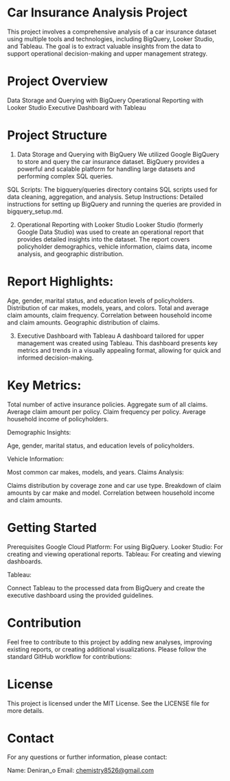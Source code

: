 # Car Insurance Analysis Project
This project involves a comprehensive analysis of a car insurance dataset using multiple tools and technologies, including BigQuery, Looker Studio, and Tableau. The goal is to extract valuable insights from the data to support operational decision-making and upper management strategy.

# Project Overview
Data Storage and Querying with BigQuery
Operational Reporting with Looker Studio
Executive Dashboard with Tableau

# Project Structure

1. Data Storage and Querying with BigQuery
We utilized Google BigQuery to store and query the car insurance dataset. BigQuery provides a powerful and scalable platform for handling large datasets and performing complex SQL queries.

SQL Scripts: The bigquery/queries directory contains SQL scripts used for data cleaning, aggregation, and analysis.
Setup Instructions: Detailed instructions for setting up BigQuery and running the queries are provided in bigquery_setup.md.

2. Operational Reporting with Looker Studio
Looker Studio (formerly Google Data Studio) was used to create an operational report that provides detailed insights into the dataset. The report covers policyholder demographics, vehicle information, claims data, income analysis, and geographic distribution.

# Report Highlights:

Age, gender, marital status, and education levels of policyholders.
Distribution of car makes, models, years, and colors.
Total and average claim amounts, claim frequency.
Correlation between household income and claim amounts.
Geographic distribution of claims.

3. Executive Dashboard with Tableau
A dashboard tailored for upper management was created using Tableau. This dashboard presents key metrics and trends in a visually appealing format, allowing for quick and informed decision-making.

# Key Metrics:

Total number of active insurance policies.
Aggregate sum of all claims.
Average claim amount per policy.
Claim frequency per policy.
Average household income of policyholders.

Demographic Insights:

Age, gender, marital status, and education levels of policyholders.

Vehicle Information:

Most common car makes, models, and years.
Claims Analysis:

Claims distribution by coverage zone and car use type.
Breakdown of claim amounts by car make and model.
Correlation between household income and claim amounts.

# Getting Started

Prerequisites
Google Cloud Platform: For using BigQuery.
Looker Studio: For creating and viewing operational reports.
Tableau: For creating and viewing dashboards.

Tableau:

Connect Tableau to the processed data from BigQuery and create the executive dashboard using the provided guidelines.

# Contribution
Feel free to contribute to this project by adding new analyses, improving existing reports, or creating additional visualizations. Please follow the standard GitHub workflow for contributions:


# License
This project is licensed under the MIT License. See the LICENSE file for more details.

# Contact
For any questions or further information, please contact:

Name: Deniran_o
Email: chemistry8526@gmail.com
